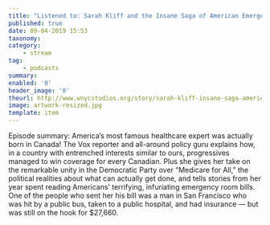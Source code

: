 ```yaml
---
title: "Listened to: Sarah Kliff and the Insane Saga of American Emergency Room Bills"
published: true
date: 09-04-2019 15:53
taxonomy:
category:
	- stream
tag:
	- podcasts
summary:
enabled: '0'
header_image: '0'
theurl: http://www.wnycstudios.org/story/sarah-kliff-insane-saga-american-emergency-room-bills/
image: artwork-resized.jpg
template: item
---
```

 
Episode summary: America’s most famous healthcare expert was actually born in Canada! The Vox reporter and all-around policy guru explains how, in a country with entrenched interests similar to ours, progressives managed to win coverage for every Canadian. Plus she gives her take on the remarkable unity in the Democratic Party over “Medicare for All,” the political realities about what can actually get done, and tells stories from her year spent reading Americans’ terrifying, infuriating emergency room bills. One of the people who sent her his bill was a man in San Francisco who was hit by a public bus, taken to a public hospital, and had insurance — but was still on the hook for $27,660.
